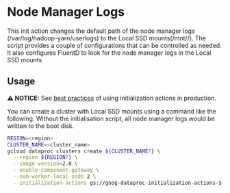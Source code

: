 # Node Manager Logs

This init action changes the default path of the node manager logs (/var/log/hadoop-yarn/userlogs) to the Local SSD mounts(/mnt/<mnt>/<path>). 
The script provides a couple of configurations that can be controlled as needed.
It also configures FluentD to look for the node manager logs in the Local SSD mounts


## Usage

**:warning: NOTICE:** See [best practices](/README.md#how-initialization-actions-are-used) of using initialization actions in production.

You can create a cluster with Local SSD mounts using a command like the following. Without the initialisation script, all node manager logs would be written to the boot disk.

```bash
REGION=<region>
CLUSTER_NAME=<cluster_name>
gcloud dataproc clusters create ${CLUSTER_NAME?} \
  --region ${REGION?} \
  --image-version=2.0 \
  --enable-component-gateway \
  --num-worker-local-ssds 2 \
  --initialization-actions gs://goog-dataproc-initialization-actions-${REGION?}/logging/change_to_local_ssd.sh
```


